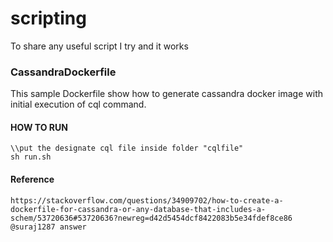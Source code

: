 # scripting
To share any useful script I try and it works

### CassandraDockerfile
This sample Dockerfile show how to generate cassandra docker image with initial execution of cql command.
#### HOW TO RUN
```
\\put the designate cql file inside folder "cqlfile"
sh run.sh
```
#### Reference
```
https://stackoverflow.com/questions/34909702/how-to-create-a-dockerfile-for-cassandra-or-any-database-that-includes-a-schem/53720636#53720636?newreg=d42d5454dcf8422083b5e34fdef8ce86
@suraj1287 answer
```